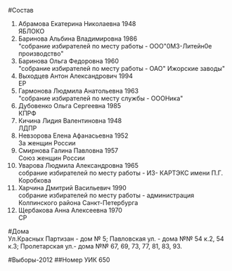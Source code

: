 #Состав
1. Абрамова Екатерина Николаевна 1948   
    ЯБЛОКО
2. Баринова Альбина Владимировна 1986   
    "собрание избирателей по месту работы - ООО"0МЗ-Литейн0е производство"
3. Баринова Ольга Федоровна 1960   
    "собрание избирателей по месту работы - ОАО" Ижорские заводы"
4. Выходцев Антон Александрович 1994   
    ЕР
5. Гармонова Людмила Анатольевна 1963   
    "собрание избирателей по месту службы - ОООНика"
6. Дубовенко Ольга Сергеевна 1985   
    КПРФ
7. Кичина Лидия Валентиновна 1948   
    ЛДПР
8. Невзорова Елена Афанасьевна 1952   
    За женщин России
9. Смирнова Галина Павловна 1957   
    Союз женщин России
10. Уварова Людмила Александровна 1965   
    собрание избирателей по месту работы - ИЗ- КАРТЭКС имени П.Г. Коробкова
11. Харчина Дмитрий Васильевич 1990   
    собрание избирателей по месту работы - администрация Колпинского района Санкт-Петербурга
12. Щербакова Анна Алексеевна 1970   
    СР

#Дома  
Ул.Красных Партизан - дом № 5; Павловская ул. - дома №№ 54 к.2, 54 к.З; Пролетарская ул.- дома №№ 67, 69, 73, 77, 81, 83, 93.

#Выборы-2012
##Номер УИК
650

